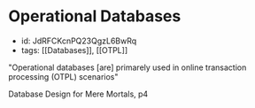 # Operational Databases
* id: JdRFCKcnPQ23QgzL6BwRq
* tags: [[Databases]], [[OTPL]]

"Operational databases [are] primarely used in online transaction processing (OTPL) scenarios"

Database Design for Mere Mortals, p4